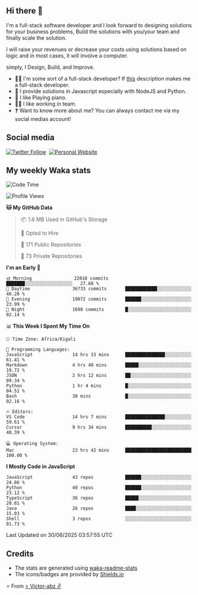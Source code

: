 ## Hi there 👋
I'm a full-stack software developer and I look forward to designing solutions for your business problems, Build the solutions with you/your team and finally scale the solution.

I will raise your revenues or decrease your costs using solutions based on logic and in most cases, it will involve a computer.

simply, I Design, Build, and Improve.

- 👨‍💻 I'm some sort of a full-stack developer? If [this](https://www.w3schools.com/whatis/whatis_fullstack.asp) description makes me a full-stack developer.
- 🌱 I provide solutions in Javascript especially with NodeJS and Python. 
- 🎹 I like Playing piano.
- 👯‍♀️ I like working in team.
- ❓ Want to know more about me? You can always contact me via my social medias account!

## Social media
[![Twitter Follow](https://img.shields.io/twitter/follow/vicky_abz?color=%231DA1F2&label=Twitter&style=for-the-badge&logo=twitter&logoColor=ffffff)](https://twitter.com/vicky_abz)
‎‎ [![Personal Website](https://img.shields.io/static/v1?label=visit&message=victor-abz.com&color=%235F021F&style=for-the-badge)](https://victor-abz.com/)

## My weekly Waka stats
<!--START_SECTION:waka-->
![Code Time](http://img.shields.io/badge/Code%20Time-1%2C798%20hrs%2048%20mins-blue)

![Profile Views](http://img.shields.io/badge/Profile%20Views-1-blue)

**🐱 My GitHub Data** 

> 📦 1.6 MB Used in GitHub's Storage 
 > 
> 💼 Opted to Hire
 > 
> 📜 171 Public Repositories 
 > 
> 🔑 73 Private Repositories 
 > 
**I'm an Early 🐤** 

```text
🌞 Morning                22010 commits       ███████░░░░░░░░░░░░░░░░░░   27.68 % 
🌆 Daytime                36733 commits       ████████████░░░░░░░░░░░░░   46.20 % 
🌃 Evening                19072 commits       ██████░░░░░░░░░░░░░░░░░░░   23.99 % 
🌙 Night                  1698 commits        █░░░░░░░░░░░░░░░░░░░░░░░░   02.14 % 
```


📊 **This Week I Spent My Time On** 

```text
🕑︎ Time Zone: Africa/Kigali

💬 Programming Languages: 
JavaScript               14 hrs 33 mins      ███████████████░░░░░░░░░░   61.41 % 
Markdown                 4 hrs 40 mins       █████░░░░░░░░░░░░░░░░░░░░   19.72 % 
JSON                     2 hrs 12 mins       ██░░░░░░░░░░░░░░░░░░░░░░░   09.34 % 
Python                   1 hr 4 mins         █░░░░░░░░░░░░░░░░░░░░░░░░   04.51 % 
Bash                     30 mins             █░░░░░░░░░░░░░░░░░░░░░░░░   02.16 % 

🔥 Editors: 
VS Code                  14 hrs 7 mins       ███████████████░░░░░░░░░░   59.61 % 
Cursor                   9 hrs 34 mins       ██████████░░░░░░░░░░░░░░░   40.39 % 

💻 Operating System: 
Mac                      23 hrs 42 mins      █████████████████████████   100.00 % 
```

**I Mostly Code in JavaScript** 

```text
JavaScript               43 repos            ██████░░░░░░░░░░░░░░░░░░░   24.86 % 
Python                   40 repos            ██████░░░░░░░░░░░░░░░░░░░   23.12 % 
TypeScript               36 repos            █████░░░░░░░░░░░░░░░░░░░░   20.81 % 
Java                     26 repos            ████░░░░░░░░░░░░░░░░░░░░░   15.03 % 
Shell                    3 repos             ░░░░░░░░░░░░░░░░░░░░░░░░░   01.73 % 
```




 Last Updated on 30/06/2025 03:57:55 UTC
<!--END_SECTION:waka-->

## Credits
- The stats are generated using [waka-readme-stats](https://github.com/anmol098/waka-readme-stats)
- The icons/badges are provided by [Shields.io](https://shields.io/)

⭐️ From [> Victor-abz ✌](https://victor-abz.com/)
